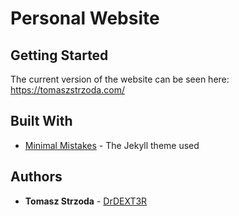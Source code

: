 # Personal Website

## Getting Started
The current version of the website can be seen here: https://tomaszstrzoda.com/

## Built With
* [Minimal Mistakes](https://github.com/mmistakes/minimal-mistakes) - The Jekyll theme used

## Authors
* **Tomasz Strzoda** - [DrDEXT3R](https://github.com/DrDEXT3R)